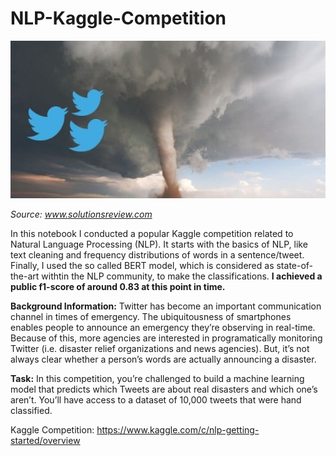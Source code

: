 # NLP-Kaggle-Competition

![Front](twitter.jpg)

*Source: www.solutionsreview.com*

In this notebook I conducted a popular Kaggle competition related to Natural Language Processing (NLP). It starts with the basics of NLP, like text cleaning and frequency distributions of words in a sentence/tweet. Finally, I used the so called BERT model, which is considered as state-of-the-art withtin the NLP community, to make the classifications.
**I achieved a public f1-score of around 0.83 at this point in time.**

**Background Information:**
Twitter has become an important communication channel in times of emergency. The ubiquitousness of smartphones enables people to announce an emergency they’re observing in real-time. Because of this, more agencies are interested in programatically monitoring Twitter (i.e. disaster relief organizations and news agencies). But, it’s not always clear whether a person’s words are actually announcing a disaster.

**Task:**
In this competition, you’re challenged to build a machine learning model that predicts which Tweets are about real disasters and which one’s aren’t. You’ll have access to a dataset of 10,000 tweets that were hand classified.

Kaggle Competition: https://www.kaggle.com/c/nlp-getting-started/overview
